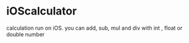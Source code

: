 # iOScalculator
calculation run on iOS. you can add, sub, mul and div with int , float or double number
